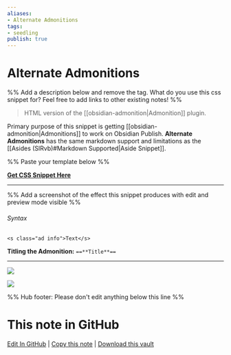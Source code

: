 ```yaml
---
aliases: 
- Alternate Admonitions
tags:
- seedling
publish: true
---
```


# Alternate Admonitions

%% Add a description below and remove the tag. What do you use this css snippet for? Feel free to add links to other existing notes! %% 

> HTML version of the [[obsidian-admonition|Admonition]] plugin.
 
Primary purpose of this snippet is getting [[obsidian-admonition|Admonitions]] to work on Obsidian Publish. **Alternate Admonitions** has the same markdown support and limitations as the [[Asides (SlRvb)#Markdown Supported|Aside Snippet]].

%% Paste your template below %%

[**Get CSS Snippet Here**](https://github.com/SlRvb/Obsidian--ITS-Theme/blob/main/S%20-%20Admonitions.css)

---

%% Add a screenshot of the effect this snippet produces with edit and preview mode visible %%

###### Syntax

`<s class="ad info">Text</s>`

**Titling the Admonition:** `==**Title**==`

---
[![](https://raw.githubusercontent.com/SlRvb/Obsidian--ITS-Theme/main/Images/Admonition-Dark.png)](https://raw.githubusercontent.com/SlRvb/Obsidian--ITS-Theme/main/Images/Admonition-Dark.png)

[![](https://raw.githubusercontent.com/SlRvb/Obsidian--ITS-Theme/main/Images/Admonition-Light.png)](https://raw.githubusercontent.com/SlRvb/Obsidian--ITS-Theme/main/Images/Admonition-Light.png)

%% Hub footer: Please don't edit anything below this line %%

# This note in GitHub

<span class="git-footer">[Edit In GitHub](https://github.dev/obsidian-community/obsidian-hub/blob/main/02%20-%20Community%20Expansions/02.05%20All%20Community%20Expansions/CSS%20Snippets/Alternate%20Admonitions%20%28SlRvb%29.md "git-hub-edit-note") | [Copy this note](https://raw.githubusercontent.com/obsidian-community/obsidian-hub/main/02%20-%20Community%20Expansions/02.05%20All%20Community%20Expansions/CSS%20Snippets/Alternate%20Admonitions%20%28SlRvb%29.md "git-hub-copy-note") | [Download this vault](https://github.com/obsidian-community/obsidian-hub/archive/refs/heads/main.zip "git-hub-download-vault") </span>
